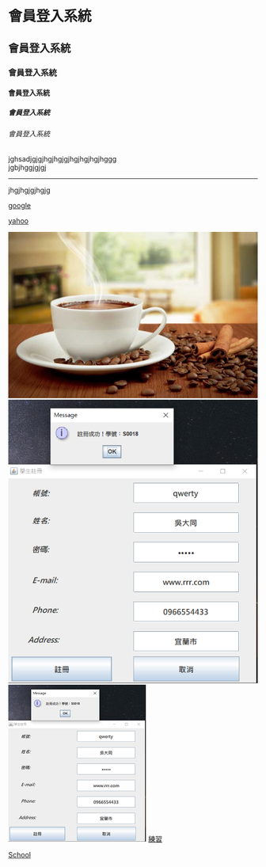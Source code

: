 # 會員登入系統
## 會員登入系統
### 會員登入系統
#### 會員登入系統
##### 會員登入系統
###### 會員登入系統


jghsadjgjgjhgjhgjgjhgjhgjhgjhggg<br>
jgbjhggjgjgj
<hr>
jhgjhgjgjhgjg<br>

[google](http://www.google.com)

[yahoo](http://tw.yahoo.com)

![咖啡](pic/coffee.jpg)
![註冊](pic/register.png)
![註冊](pic/register.jpg)
[練習](exam.txt)

[School](doc/index.html)

